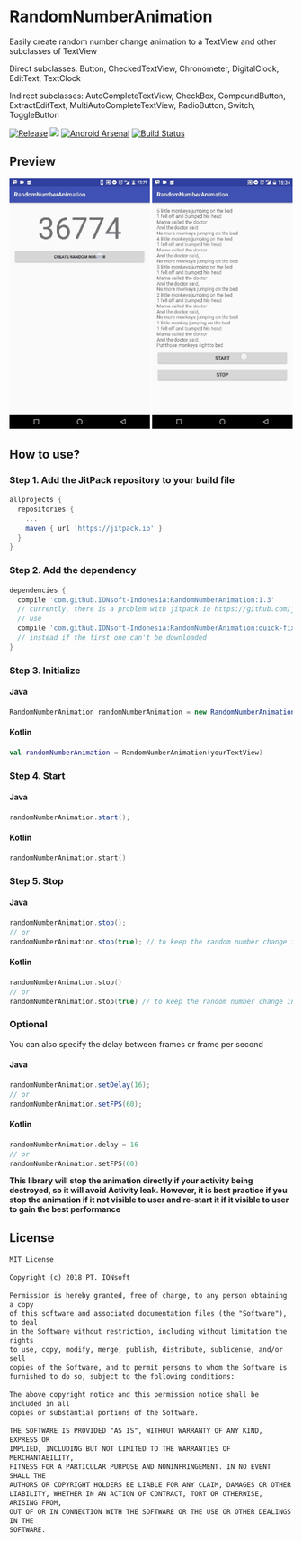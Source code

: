 # RandomNumberAnimation
Easily create random number change animation to a TextView and other subclasses of TextView

Direct subclasses:
Button, CheckedTextView, Chronometer, DigitalClock, EditText, TextClock

Indirect subclasses:
AutoCompleteTextView, CheckBox, CompoundButton, ExtractEditText, MultiAutoCompleteTextView, RadioButton, Switch, ToggleButton

<a href="https://jitpack.io/#IONsoft-Indonesia/RandomNumberAnimation"><img alt="Release" src="https://jitpack.io/v/IONsoft-Indonesia/RandomNumberAnimation.svg"></a>
<a href="http://www.methodscount.com/?lib=com.github.IONsoft-Indonesia%3ARandomNumberAnimation%3A1.3"><img src="https://img.shields.io/badge/Methods and size-core: 37 | deps: 29878 | 21 KB-e91e63.svg"/></a>
[![Android Arsenal](https://img.shields.io/badge/Android%20Arsenal-RandomNumberAnimation-blue.svg?style=flat)](https://android-arsenal.com/details/1/6640)
[![Build Status](https://travis-ci.org/IONsoft-Indonesia/RandomNumberAnimation.svg?branch=master)](https://travis-ci.org/IONsoft-Indonesia/RandomNumberAnimation)

## Preview
<a href="https://github.com/IONsoft-Indonesia/RandomNumberAnimation/blob/master/art/RandomNumberGenerator.gif"><img src="https://github.com/IONsoft-Indonesia/RandomNumberAnimation/blob/master/art/RandomNumberGenerator.gif" width="250px"/></a>
<a href="https://github.com/IONsoft-Indonesia/RandomNumberAnimation/blob/master/art/RandomNumberAnimation.gif"><img src="https://github.com/IONsoft-Indonesia/RandomNumberAnimation/blob/master/art/RandomNumberAnimation.gif" width="250px"/></a>

## How to use?
### Step 1. Add the JitPack repository to your build file
```gradle
allprojects {
  repositories {
    ...
    maven { url 'https://jitpack.io' }
  }
}
```
### Step 2. Add the dependency
```gradle
dependencies {
  compile 'com.github.IONsoft-Indonesia:RandomNumberAnimation:1.3'
  // currently, there is a problem with jitpack.io https://github.com/jitpack/jitpack.io/issues/2189
  // use 
  compile 'com.github.IONsoft-Indonesia:RandomNumberAnimation:quick-fix-SNAPSHOT'
  // instead if the first one can't be downloaded
}
```
### Step 3. Initialize
#### Java
```java
RandomNumberAnimation randomNumberAnimation = new RandomNumberAnimation(yourTextView);
```
#### Kotlin
```kotlin
val randomNumberAnimation = RandomNumberAnimation(yourTextView)
```
### Step 4. Start
#### Java
```java
randomNumberAnimation.start();
```
#### Kotlin
```kotlin
randomNumberAnimation.start()
```
### Step 5. Stop
#### Java
```java
randomNumberAnimation.stop();
// or
randomNumberAnimation.stop(true); // to keep the random number change inside the text
```
#### Kotlin
```kotlin
randomNumberAnimation.stop()
// or
randomNumberAnimation.stop(true) // to keep the random number change inside the text
```

### Optional
You can also specify the delay between frames or frame per second
#### Java
```java
randomNumberAnimation.setDelay(16);
// or
randomNumberAnimation.setFPS(60);
```
#### Kotlin
```kotlin
randomNumberAnimation.delay = 16
// or
randomNumberAnimation.setFPS(60)
```
**This library will stop the animation directly if your activity being destroyed, so it will avoid Activity leak. However, it is best practice if you stop the animation if it not visible to user and re-start it if it visible to user to gain the best performance**
## License
```
MIT License

Copyright (c) 2018 PT. IONsoft

Permission is hereby granted, free of charge, to any person obtaining a copy
of this software and associated documentation files (the "Software"), to deal
in the Software without restriction, including without limitation the rights
to use, copy, modify, merge, publish, distribute, sublicense, and/or sell
copies of the Software, and to permit persons to whom the Software is
furnished to do so, subject to the following conditions:

The above copyright notice and this permission notice shall be included in all
copies or substantial portions of the Software.

THE SOFTWARE IS PROVIDED "AS IS", WITHOUT WARRANTY OF ANY KIND, EXPRESS OR
IMPLIED, INCLUDING BUT NOT LIMITED TO THE WARRANTIES OF MERCHANTABILITY,
FITNESS FOR A PARTICULAR PURPOSE AND NONINFRINGEMENT. IN NO EVENT SHALL THE
AUTHORS OR COPYRIGHT HOLDERS BE LIABLE FOR ANY CLAIM, DAMAGES OR OTHER
LIABILITY, WHETHER IN AN ACTION OF CONTRACT, TORT OR OTHERWISE, ARISING FROM,
OUT OF OR IN CONNECTION WITH THE SOFTWARE OR THE USE OR OTHER DEALINGS IN THE
SOFTWARE.
```
